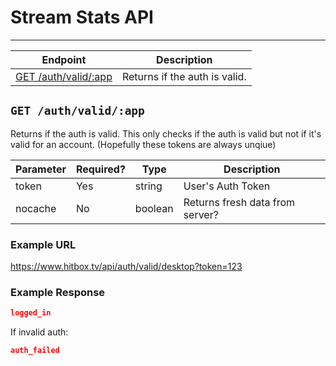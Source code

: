 # Stream Stats API
***

| Endpoint | Description |
| ---- | --------------- |
| [GET /auth/valid/:app](/auth/valid/index.md#get-authvalidapp) | Returns if the auth is valid. |

## `GET /auth/valid/:app`

Returns if the auth is valid. This only checks if the auth is valid but not if it's valid for an account. (Hopefully these tokens are always unqiue)

| Parameter | Required? | Type | Description |
| --- | --- | --- | --- |
| token | Yes | string | User's Auth Token |
| nocache | No | boolean | Returns fresh data from server? |

### Example URL

https://www.hitbox.tv/api/auth/valid/desktop?token=123

### Example Response 
```json
logged_in
````

If invalid auth:
```json
auth_failed
```
